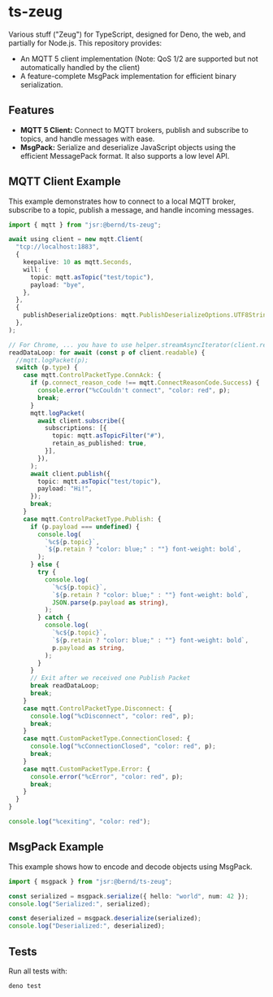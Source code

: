 # ts-zeug

Various stuff ("Zeug") for TypeScript, designed for Deno, the web, and partially
for Node.js. This repository provides:

- An MQTT 5 client implementation (Note: QoS 1/2 are supported but not automatically handled by the client)
- A feature-complete MsgPack implementation for efficient binary serialization.

## Features

- **MQTT 5 Client:** Connect to MQTT brokers, publish and subscribe to topics,
  and handle messages with ease.
- **MsgPack:** Serialize and deserialize JavaScript objects using the efficient
  MessagePack format. It also supports a low level API.

## MQTT Client Example

This example demonstrates how to connect to a local MQTT broker, subscribe to a
topic, publish a message, and handle incoming messages.

```ts
import { mqtt } from "jsr:@bernd/ts-zeug";

await using client = new mqtt.Client(
  "tcp://localhost:1883",
  {
    keepalive: 10 as mqtt.Seconds,
    will: {
      topic: mqtt.asTopic("test/topic"),
      payload: "bye",
    },
  },
  {
    publishDeserializeOptions: mqtt.PublishDeserializeOptions.UTF8String,
  },
);

// For Chrome, ... you have to use helper.streamAsyncIterator(client.readable)
readDataLoop: for await (const p of client.readable) {
  //mqtt.logPacket(p);
  switch (p.type) {
    case mqtt.ControlPacketType.ConnAck: {
      if (p.connect_reason_code !== mqtt.ConnectReasonCode.Success) {
        console.error("%cCouldn't connect", "color: red", p);
        break;
      }
      mqtt.logPacket(
        await client.subscribe({
          subscriptions: [{
            topic: mqtt.asTopicFilter("#"),
            retain_as_published: true,
          }],
        }),
      );
      await client.publish({
        topic: mqtt.asTopic("test/topic"),
        payload: "Hi!",
      });
      break;
    }
    case mqtt.ControlPacketType.Publish: {
      if (p.payload === undefined) {
        console.log(
          `%c${p.topic}`,
          `${p.retain ? "color: blue;" : ""} font-weight: bold`,
        );
      } else {
        try {
          console.log(
            `%c${p.topic}`,
            `${p.retain ? "color: blue;" : ""} font-weight: bold`,
            JSON.parse(p.payload as string),
          );
        } catch {
          console.log(
            `%c${p.topic}`,
            `${p.retain ? "color: blue;" : ""} font-weight: bold`,
            p.payload as string,
          );
        }
      }
      // Exit after we received one Publish Packet
      break readDataLoop;
      break;
    }
    case mqtt.ControlPacketType.Disconnect: {
      console.log("%cDisconnect", "color: red", p);
      break;
    }
    case mqtt.CustomPacketType.ConnectionClosed: {
      console.log("%cConnectionClosed", "color: red", p);
      break;
    }
    case mqtt.CustomPacketType.Error: {
      console.error("%cError", "color: red", p);
      break;
    }
  }
}

console.log("%cexiting", "color: red");
```

## MsgPack Example

This example shows how to encode and decode objects using MsgPack.

```ts
import { msgpack } from "jsr:@bernd/ts-zeug";

const serialized = msgpack.serialize({ hello: "world", num: 42 });
console.log("Serialized:", serialized);

const deserialized = msgpack.deserialize(serialized);
console.log("Deserialized:", deserialized);
```

## Tests

Run all tests with:

`deno test`
